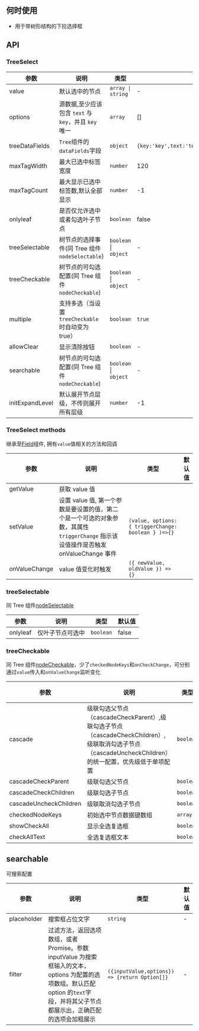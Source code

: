## 何时使用

- 用于带树形结构的下拉选择框

## API

### TreeSelect

| 参数 | 说明 | 类型 | 默认值 |
| --- | --- | --- | --- |
| value | 默认选中的节点 | `array \| string ` | - |
| options | 源数据,至少应该包含 `text` 与 `key`，并且 `key` 唯一 | `array ` | [] |
| treeDataFields | `Tree`组件的`dataFields`字段 | `object ` | `{key:'key',text:'text',children:'children',parentKey:'parentKey'}` |
| maxTagWidth | 最大已选中标签宽度 | `number` | 120 |
| maxTagCount | 最大显示已选中标签数,默认全部显示 | `number` | -1 |
| onlyleaf | 是否仅允许选中或者勾选叶子节点 | `boolean` | false |
| treeSelectable | 树节点的选择事件(同 Tree 组件`nodeSelectable`) | `boolean` \| `object` | - |
| treeCheckable | 树节点的可勾选配置(同 Tree 组件`nodeCheckable`) | `boolean` \| `object` | - |
| multiple | 支持多选（当设置 `treeCheckable` 时自动变为 true） | `boolean ` | `true` |
| allowClear | 显示清除按钮 | `boolean` | - |
| searchable | 树节点的可勾选配置(同 Tree 组件`nodeCheckable`) | `boolean` \| `object` | - |
| initExpandLevel | 默认展开节点层级，不传则展开所有层级 | `number` | -1 |

### TreeSelect methods

继承至[Field](./#!components!index?type=Field&tab=docs)组件, 拥有`value`值相关的方法和回调

| 参数 | 说明 | 类型 | 默认值 |
| --- | --- | --- | --- |
| getValue | 获取 value 值 |  |
| setValue | 设置 value 值, 第一个参数是要设置的值，第二个是一个可选的对象参数，其属性 `triggerChange` 指示该设值操作是否触发 onValueChange 事件 | `(value, options: { triggerChange: boolean } )=>{}` |
| onValueChange | value 值变化时触发 | `({ newValue, oldValue }) => {}` |

### treeSelectable

同 Tree 组件[nodeSelectable](./#!components!index?type=Tree&tab=docs)

| 参数     | 说明             | 类型      | 默认值 |
| -------- | ---------------- | --------- | ------ |
| onlyleaf | 仅叶子节点可选中 | `boolean` | false  |

### treeCheckable

同 Tree 组件[nodeCheckable](./#!components!index?type=Tree&tab=docs)，少了`checkedNodeKeys`和`onCheckChange`，可分别通过`value`传入和`onValueChange`监听变化

| 参数 | 说明 | 类型 | 默认值 |
| --- | --- | --- | --- |
| cascade | 级联勾选父节点（cascadeCheckParent）,级联勾选子节点（cascadeCheckChildren）,级联取消勾选子节点（cascadeUncheckChildren）的统一配置，优先级低于单项配置 | `boolean` | false |
| cascadeCheckParent | 级联勾选父节点 | `boolean` | true |
| cascadeCheckChildren | 级联勾选子节点 | `boolean` | true |
| cascadeUncheckChildren | 级联取消勾选子节点 | `boolean` | true |
| checkedNodeKeys | 初始选中节点数据键数组 | `array` | - |
| showCheckAll | 显示全选复选框 | `boolean` | false |
| checkAllText | 全选复选框文本 | `boolean` | `全选` |

## searchable

可搜索配置

| 参数 | 说明 | 类型 | 默认值 |
| --- | --- | --- | --- |
| placeholder | 搜索框占位文字 | `string` | - |
| filter | 过滤方法，返回选项数组，或者 Promise。参数 inputValue 为搜索框输入的文本，options 为配置的选项数组。默认匹配 option 的`text`字段，并将其父子节点都展示出，正确匹配的选项会加粗展示 | `({inputValue,options}) => {return Option[]}` | - |
